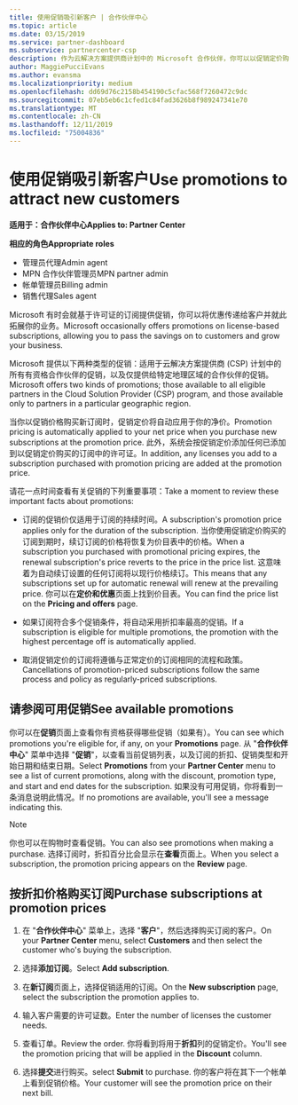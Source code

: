 ```yaml
---
title: 使用促销吸引新客户 | 合作伙伴中心
ms.topic: article
ms.date: 03/15/2019
ms.service: partner-dashboard
ms.subservice: partnercenter-csp
description: 作为云解决方案提供商计划中的 Microsoft 合作伙伴，你可以以促销定价购买订阅并将优惠传递给你的客户。
author: MaggiePucciEvans
ms.author: evansma
ms.localizationpriority: medium
ms.openlocfilehash: dd69d76c2158b454190c5cfac568f7260472c9dc
ms.sourcegitcommit: 07eb5eb6c1cfed1c84fad3626b8f989247341e70
ms.translationtype: MT
ms.contentlocale: zh-CN
ms.lasthandoff: 12/11/2019
ms.locfileid: "75004836"
---
```

# <a name="use-promotions-to-attract-new-customers"></a><span data-ttu-id="0a2df-103">使用促销吸引新客户</span><span class="sxs-lookup"><span data-stu-id="0a2df-103">Use promotions to attract new customers</span></span>  

<span data-ttu-id="0a2df-104">**适用于：合作伙伴中心**</span><span class="sxs-lookup"><span data-stu-id="0a2df-104">**Applies to: Partner Center**</span></span>

<span data-ttu-id="0a2df-105">**相应的角色**</span><span class="sxs-lookup"><span data-stu-id="0a2df-105">**Appropriate roles**</span></span>
-   <span data-ttu-id="0a2df-106">管理员代理</span><span class="sxs-lookup"><span data-stu-id="0a2df-106">Admin agent</span></span>
-   <span data-ttu-id="0a2df-107">MPN 合作伙伴管理员</span><span class="sxs-lookup"><span data-stu-id="0a2df-107">MPN partner admin</span></span>
-   <span data-ttu-id="0a2df-108">帐单管理员</span><span class="sxs-lookup"><span data-stu-id="0a2df-108">Billing admin</span></span>
-   <span data-ttu-id="0a2df-109">销售代理</span><span class="sxs-lookup"><span data-stu-id="0a2df-109">Sales agent</span></span>

<!--[FWLink: https://go.microsoft.com/fwlink/?linkid=852469]-->

<span data-ttu-id="0a2df-110">Microsoft 有时会就基于许可证的订阅提供促销，你可以将优惠传递给客户并就此拓展你的业务。</span><span class="sxs-lookup"><span data-stu-id="0a2df-110">Microsoft occasionally offers promotions on license-based subscriptions, allowing you to pass the savings on to customers and grow your business.</span></span> 

<span data-ttu-id="0a2df-111">Microsoft 提供以下两种类型的促销：适用于云解决方案提供商 (CSP) 计划中的所有有资格合作伙伴的促销，以及仅提供给特定地理区域的合作伙伴的促销。</span><span class="sxs-lookup"><span data-stu-id="0a2df-111">Microsoft offers two kinds of promotions; those available to all eligible partners in the Cloud Solution Provider (CSP) program, and those available only to partners in a particular geographic region.</span></span>

<span data-ttu-id="0a2df-112">当你以促销价格购买新订阅时，促销定价将自动应用于你的净价。</span><span class="sxs-lookup"><span data-stu-id="0a2df-112">Promotion pricing is automatically applied to your net price when you purchase new subscriptions at the promotion price.</span></span> <span data-ttu-id="0a2df-113">此外，系统会按促销定价添加任何已添加到以促销定价购买的订阅中的许可证。</span><span class="sxs-lookup"><span data-stu-id="0a2df-113">In addition, any licenses you add to a subscription purchased with promotion pricing are added at the promotion price.</span></span> 

<span data-ttu-id="0a2df-114">请花一点时间查看有关促销的下列重要事项：</span><span class="sxs-lookup"><span data-stu-id="0a2df-114">Take a moment to review these important facts about promotions:</span></span>

-   <span data-ttu-id="0a2df-115">订阅的促销价仅适用于订阅的持续时间。</span><span class="sxs-lookup"><span data-stu-id="0a2df-115">A subscription's promotion price applies only for the duration of the subscription.</span></span> <span data-ttu-id="0a2df-116">当你使用促销定价购买的订阅到期时，续订订阅的价格将恢复为价目表中的价格。</span><span class="sxs-lookup"><span data-stu-id="0a2df-116">When a subscription you purchased with promotional pricing expires, the renewal subscription's price reverts to the price in the price list.</span></span> <span data-ttu-id="0a2df-117">这意味着为自动续订设置的任何订阅将以现行价格续订。</span><span class="sxs-lookup"><span data-stu-id="0a2df-117">This means that any subscriptions set up for automatic renewal will renew at the prevailing price.</span></span> <span data-ttu-id="0a2df-118">你可以在**定价和优惠**页面上找到价目表。</span><span class="sxs-lookup"><span data-stu-id="0a2df-118">You can find the price list on the **Pricing and offers** page.</span></span> 

-   <span data-ttu-id="0a2df-119">如果订阅符合多个促销条件，将自动采用折扣率最高的促销。</span><span class="sxs-lookup"><span data-stu-id="0a2df-119">If a subscription is eligible for multiple promotions, the promotion with the highest percentage off is automatically applied.</span></span>

-   <span data-ttu-id="0a2df-120">取消促销定价的订阅将遵循与正常定价的订阅相同的流程和政策。</span><span class="sxs-lookup"><span data-stu-id="0a2df-120">Cancellations of promotion-priced subscriptions follow the same process and policy as regularly-priced subscriptions.</span></span>

## <a name="see-available-promotions"></a><span data-ttu-id="0a2df-121">请参阅可用促销</span><span class="sxs-lookup"><span data-stu-id="0a2df-121">See available promotions</span></span>

<span data-ttu-id="0a2df-122">你可以在**促销**页面上查看你有资格获得哪些促销（如果有）。</span><span class="sxs-lookup"><span data-stu-id="0a2df-122">You can see which promotions you're eligible for, if any, on your **Promotions** page.</span></span> <span data-ttu-id="0a2df-123">从 "**合作伙伴中心**" 菜单中选择 "**促销**"，以查看当前促销列表，以及订阅的折扣、促销类型和开始日期和结束日期。</span><span class="sxs-lookup"><span data-stu-id="0a2df-123">Select **Promotions** from your **Partner Center** menu to see a list of current promotions, along with the discount, promotion type, and start and end dates for the subscription.</span></span> <span data-ttu-id="0a2df-124">如果没有可用促销，你将看到一条消息说明此情况。</span><span class="sxs-lookup"><span data-stu-id="0a2df-124">If no promotions are available, you'll see a message indicating this.</span></span> 

> [!NOTE]  
> <span data-ttu-id="0a2df-125">你也可以在购物时查看促销。</span><span class="sxs-lookup"><span data-stu-id="0a2df-125">You can also see promotions when making a purchase.</span></span> <span data-ttu-id="0a2df-126">选择订阅时，折扣百分比会显示在**查看**页面上。</span><span class="sxs-lookup"><span data-stu-id="0a2df-126">When you select a subscription, the promotion pricing appears on the **Review** page.</span></span>

## <a name="purchase-subscriptions-at-promotion-prices"></a><span data-ttu-id="0a2df-127">按折扣价格购买订阅</span><span class="sxs-lookup"><span data-stu-id="0a2df-127">Purchase subscriptions at promotion prices</span></span>

1. <span data-ttu-id="0a2df-128">在 "**合作伙伴中心**" 菜单上，选择 "**客户**"，然后选择购买订阅的客户。</span><span class="sxs-lookup"><span data-stu-id="0a2df-128">On your **Partner Center** menu, select **Customers** and then select the customer who's buying the subscription.</span></span> 

2. <span data-ttu-id="0a2df-129">选择**添加订阅**。</span><span class="sxs-lookup"><span data-stu-id="0a2df-129">Select **Add subscription**.</span></span>

3. <span data-ttu-id="0a2df-130">在**新订阅**页面上，选择促销适用的订阅。</span><span class="sxs-lookup"><span data-stu-id="0a2df-130">On the **New subscription** page, select the subscription the promotion applies to.</span></span>

4. <span data-ttu-id="0a2df-131">输入客户需要的许可证数。</span><span class="sxs-lookup"><span data-stu-id="0a2df-131">Enter the number of licenses the customer needs.</span></span> 

5. <span data-ttu-id="0a2df-132">查看订单。</span><span class="sxs-lookup"><span data-stu-id="0a2df-132">Review the order.</span></span> <span data-ttu-id="0a2df-133">你将看到将用于**折扣**列的促销定价。</span><span class="sxs-lookup"><span data-stu-id="0a2df-133">You'll see the promotion pricing that will be applied in the **Discount** column.</span></span>  

6.  <span data-ttu-id="0a2df-134">选择**提交**进行购买。</span><span class="sxs-lookup"><span data-stu-id="0a2df-134">select **Submit** to purchase.</span></span> <span data-ttu-id="0a2df-135">你的客户将在其下一个帐单上看到促销价格。</span><span class="sxs-lookup"><span data-stu-id="0a2df-135">Your customer will see the promotion price on their next bill.</span></span>  



